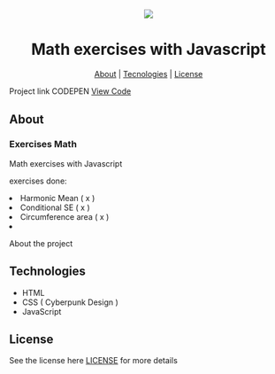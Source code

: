 
<h1 align="center" alt="Photo h">
  <img src="https://miro.medium.com/max/1200/1*ahpxPO0jLGb9EWrY2qQPhg.jpeg" />
</h1>

<h1 align="center">
  Math exercises with Javascript 
</h1>

<p align="center">
  <a href="#sobre-o-projeto">About</a> |
  <a href="#tecnologias">Tecnologies</a> |
  <a href="#licença">License</a>
</p>

Project link CODEPEN
<a href="https://codepen.io/ibandim123">View Code</a>

<h2 id="sobre-o-projeto">About</h2>
  <h3>Exercises Math</h3>
  Math exercises with Javascript 

exercises done: 
<li>
Harmonic Mean ( x )</li>
<li>Conditional SE ( x )</li>
<li>Circumference area ( x )</li>
<li></li>

<p>
 About the project
</p>

<h2 id="tecnologias">Technologies</h2>

- HTML
- CSS ( Cyberpunk Design )
- JavaScript

<h2 id="licença">License</h2>

<p>
  See the license here <a href="./LICENSE">LICENSE</a> for more details
</p>
